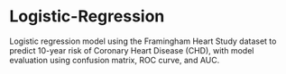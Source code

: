 # Logistic-Regression
Logistic regression model using the Framingham Heart Study dataset to predict 10-year risk of Coronary Heart Disease (CHD), with model evaluation using confusion matrix, ROC curve, and AUC.
